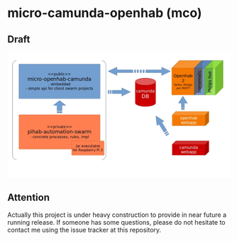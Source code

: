 # micro-camunda-openhab (mco)

## Draft
![Draft](/docs/draft.jpg)

## Attention
Actually this project is under heavy construction to provide in near future a running release. If someone has some questions, please do not hesitate to contact me using the issue tracker at this repository.
